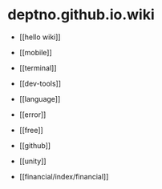 # deptno.github.io.wiki

- [[hello wiki]]
- [[mobile]]
- [[terminal]]
- [[dev-tools]]
- [[language]]
- [[error]]
- [[free]]
- [[github]]
- [[unity]]


- [[financial/index/financial]]
